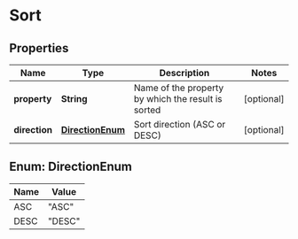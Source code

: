 

# Sort


## Properties

| Name | Type | Description | Notes |
|------------ | ------------- | ------------- | -------------|
|**property** | **String** | Name of the property by which the result is sorted |  [optional] |
|**direction** | [**DirectionEnum**](#DirectionEnum) | Sort direction (ASC or DESC) |  [optional] |



## Enum: DirectionEnum

| Name | Value |
|---- | -----|
| ASC | &quot;ASC&quot; |
| DESC | &quot;DESC&quot; |



